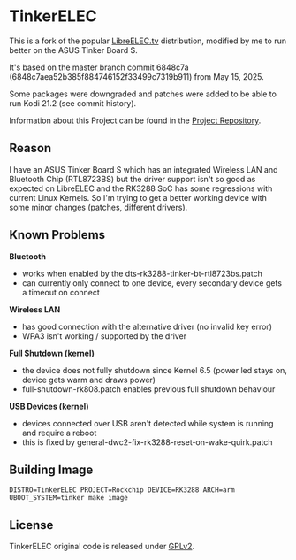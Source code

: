 # TinkerELEC

This is a fork of the popular [LibreELEC.tv](https://github.com/LibreELEC/LibreELEC.tv) distribution, modified by me to run better on the ASUS Tinker Board S.

It's based on the master branch commit 6848c7a (6848c7aea52b385f884746152f33499c7319b911) from May 15, 2025.

Some packages were downgraded and patches were added to be able to run Kodi 21.2 (see commit history).

Information about this Project can be found in the [Project Repository](https://github.com/s7a7ic/TinkerELEC-Project).

## Reason

I have an ASUS Tinker Board S which has an integrated Wireless LAN and Bluetooth Chip (RTL8723BS) but the driver support isn't so good as expected on LibreELEC and the RK3288 SoC has some regressions with current Linux Kernels. So I'm trying to get a better working device with some minor changes (patches, different drivers).

## Known Problems

**Bluetooth**
* works when enabled by the dts-rk3288-tinker-bt-rtl8723bs.patch
* can currently only connect to one device, every secondary device gets a timeout on connect

**Wireless LAN**
* has good connection with the alternative driver (no invalid key error)
* WPA3 isn't working / supported by the driver

**Full Shutdown (kernel)**
* the device does not fully shutdown since Kernel 6.5 (power led stays on, device gets warm and draws power)
* full-shutdown-rk808.patch enables previous full shutdown behaviour

**USB Devices (kernel)**
* devices connected over USB aren't detected while system is running and require a reboot
* this is fixed by general-dwc2-fix-rk3288-reset-on-wake-quirk.patch

## Building Image

`DISTRO=TinkerELEC PROJECT=Rockchip DEVICE=RK3288 ARCH=arm UBOOT_SYSTEM=tinker make image`

## License

TinkerELEC original code is released under [GPLv2](https://www.gnu.org/licenses/gpl-2.0.html).
